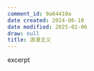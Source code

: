 ```yaml
---
comment_id: 9a64410a
date created: 2024-06-10
date modified: 2025-02-06
draw: null
title: 浪漫主义
---
```

excerpt

<!-- more -->
